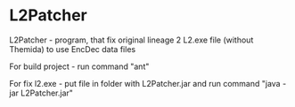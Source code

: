 L2Patcher
=========

L2Patcher - program, that fix original lineage 2 L2.exe file (without Themida) to use EncDec data files

For build project - run command "ant"

For fix l2.exe - put file in folder with L2Patcher.jar and run command "java -jar L2Patcher.jar"

